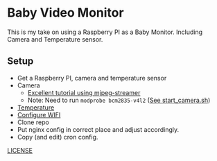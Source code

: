 # Baby Video Monitor

This is my take on using a Raspberry PI as a Baby Monitor. Including Camera and Temperature sensor.

## Setup
- Get a Raspberry PI, camera and temperature sensor
- Camera
  - [Excellent tutorial using mjpeg-streamer](http://www.the-hawkes.de/a-raspberry-pi-powered-baby-monitor-22.html)
  - Note: Need to run `modprobe bcm2835-v4l2` ([See start_camera.sh](../master/server/start_camera.sh))
- [Temperature](https://www.modmypi.com/blog/ds18b20-one-wire-digital-temperature-sensor-and-the-raspberry-pi)
- [Configure WIFI](http://weworkweplay.com/play/automatically-connect-a-raspberry-pi-to-a-wifi-network/)
- Clone repo
- Put nginx config in correct place and adjust accordingly.
- Copy (and edit) cron config.




[LICENSE](../master/LICENSE)